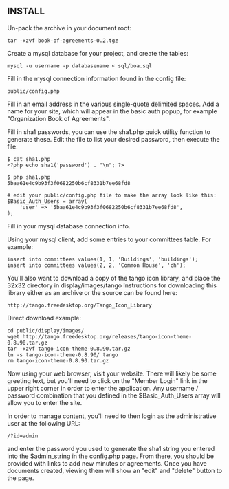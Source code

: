 INSTALL
---------
Un-pack the archive in your document root:

	tar -xzvf book-of-agreements-0.2.tgz

Create a mysql database for your project, and create the tables:

	mysql -u username -p databasename < sql/boa.sql

Fill in the mysql connection information found in the config file:

	public/config.php

Fill in an email address in the various single-quote delimited spaces. Add a
name for your site, which will appear in the basic auth popup, for example
"Organization Book of Agreements".

Fill in sha1 passwords, you can use the sha1.php quick utility function to
generate these. Edit the file to list your desired password, then execute the
file:

	$ cat sha1.php 
	<?php echo sha1('password') . "\n"; ?>

	$ php sha1.php 
	5baa61e4c9b93f3f0682250b6cf8331b7ee68fd8

	# edit your public/config.php file to make the array look like this:
	$Basic_Auth_Users = array( 
		'user' => '5baa61e4c9b93f3f0682250b6cf8331b7ee68fd8',
	);

Fill in your mysql database connection info.

Using your mysql client, add some entries to your committees table. For
example:

	insert into committees values(1, 1, 'Buildings', 'buildings');
	insert into committees values(2, 2, 'Common House', 'ch');

You'll also want to download a copy of the tango icon library, and place the
32x32 directory in display/images/tango Instructions for downloading this
library either as an archive or the source can be found here:

	http://tango.freedesktop.org/Tango_Icon_Library

Direct download example:

	cd public/display/images/
	wget http://tango.freedesktop.org/releases/tango-icon-theme-0.8.90.tar.gz
	tar -xzvf tango-icon-theme-0.8.90.tar.gz
	ln -s tango-icon-theme-0.8.90/ tango
	rm tango-icon-theme-0.8.90.tar.gz

Now using your web browser, visit your website. There will likely be some
greeting text, but you'll need to click on the "Member Login" link in the upper
right corner in order to enter the application. Any username / password
combination that you defined in the $Basic_Auth_Users array will allow you to
enter the site.

In order to manage content, you'll need to then login as
the administrative user at the following URL:

	/?id=admin

and enter the password you used to generate the sha1 string you entered into
the $admin_string in the config.php page. From there, you should be provided
with links to add new minutes or agreements. Once you have documents
created, viewing them will show an "edit" and "delete" button to the page.
